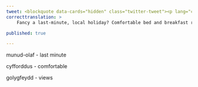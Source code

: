 ```yaml
---
tweet: <blockquote data-cards="hidden" class="twitter-tweet"><p lang="cy" dir="ltr">Awydd gwyliau milltir sgwâr funud olaf? Ystafelloedd gwely a brecwast cyfforddus efo golygfeydd o’r môr a mynyddoedd ar gael penwythnos yma! Dewch i&#39;r Nant i ymlacio! Cysylltwch am fanylion.<a href="https://twitter.com/hashtag/lleol?src=hash&amp;ref_src=twsrc%5Etfw">#lleol</a> <a href="https://twitter.com/hashtag/milltirsgwar?src=hash&amp;ref_src=twsrc%5Etfw">#milltirsgwar</a> <a href="https://twitter.com/hashtag/yagym?src=hash&amp;ref_src=twsrc%5Etfw">#yagym</a> <a href="https://t.co/lnMl4YGSsN">pic.twitter.com/lnMl4YGSsN</a></p>&mdash; Nant Gwrtheyrn (@NantGwrtheyrn1) <a href="https://twitter.com/NantGwrtheyrn1/status/1291090435742597121?ref_src=twsrc%5Etfw">August 5, 2020</a></blockquote> <script async src="https://platform.twitter.com/widgets.js" charset="utf-8"></script>
correcttranslation: >
    Fancy a last-minute, local holiday? Comfortable bed and breakfast rooms with views of the beach and mountains available this weekend! Come to the Nant to relax. Contact for details.

published: true

---
```


munud-olaf - last minute

cyfforddus - comfortable

golygfeydd - views




